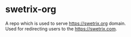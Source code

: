 # swetrix-org
A repo which is used to serve https://swetrix.org domain.\
Used for redirecting users to the https://swetrix.com.
